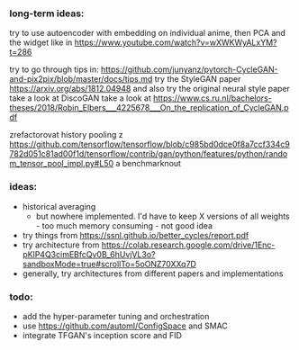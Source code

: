 ### long-term ideas:

try to use autoencoder with embedding on individual anime, then PCA and the widget like in https://www.youtube.com/watch?v=wXWKWyALxYM?t=286

try to go through tips in: https://github.com/junyanz/pytorch-CycleGAN-and-pix2pix/blob/master/docs/tips.md
try the StyleGAN paper https://arxiv.org/abs/1812.04948
and also try the original neural style paper
take a look at DiscoGAN
take a look at https://www.cs.ru.nl/bachelors-theses/2018/Robin_Elbers___4225678___On_the_replication_of_CycleGAN.pdf

zrefactorovat history pooling z https://github.com/tensorflow/tensorflow/blob/c985bd0dce0f8a7ccf334c9782d051c81ad00f1d/tensorflow/contrib/gan/python/features/python/random_tensor_pool_impl.py#L50
a benchmarknout

### ideas:
- historical averaging 
    - but nowhere implemented. I'd have to keep X versions of all weights - too much memory consuming - not good idea
- try things from https://ssnl.github.io/better_cycles/report.pdf
- try architecture from https://colab.research.google.com/drive/1Enc-pKlP4Q3cimEBfcQv0B_6hUvjVL3o?sandboxMode=true#scrollTo=5oONZ70XXq7D
- generally, try architectures from different papers and implementations

### todo:
- add the hyper-parameter tuning and orchestration
- use https://github.com/automl/ConfigSpace and SMAC
- integrate TFGAN's inception score and FID
